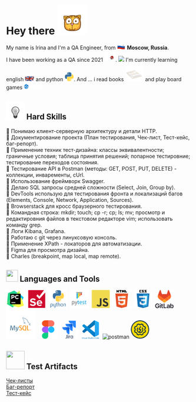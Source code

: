 <h1> Hey there <img src="https://github.com/ivinnike/ivinnike/blob/main/assets/hi.gif?raw=true" width="80px" />
</h1>

<p> My name is Irina and I'm a  QA Engineer, from <img src="https://github.com/ivinnike/ivinnike/blob/main/assets/ru.gif?raw=true" width="23" /> <b>Moscow, Russia</b>. <br> I have been working as a QA since 2021 <img src="https://github.com/ivinnike/ivinnike/blob/main/assets/lady_bug.gif?raw=true" width="30"/>. <img src="https://media.giphy.com/media/Q5j9uCrHpIV6bzdNFo/giphy.gif" width="50"/> I'm currently learning english <img src="https://github.com/ivinnike/ivinnike/blob/main/assets/eng.gif?raw=true" width="25"/>  and python <img src="https://github.com/ivinnike/ivinnike/blob/main/assets/python.gif?raw=true" width="25" />.  And ... i read books <img src="https://github.com/ivinnike/ivinnike/blob/main/assets/book.gif?raw=true" width="50"/> and play board games <img src="https://github.com/ivinnike/ivinnike/blob/main/assets/cube.gif?raw=true" width="50"/></p>
 
 ## <h2><img src = "https://github.com/ivinnike/ivinnike/blob/main/assets/skills.gif?raw=true" width = 50px height=50px> Hard Skills</h2>
:small_blue_diamond: Понимаю клиент-серверную архитектуру и детали HTTP.
<br>:small_blue_diamond: Документирование проекта (План тестирования, Чек-лист, Тест-кейс, баг-репорт).
 <br>:small_blue_diamond: Применение техник тест-дизайна: классы эквивалентности; граничные условия; таблица принятия решений; попарное тестировние; тестирование переходов состояния.
<br>:small_blue_diamond: Тестирование API в Postman (методы: GET, POST, PUT, DELETE) - коллекции, инваременты, cUrl. 
<br>:small_blue_diamond: Использование фреймворк Swagger.
<br>:small_blue_diamond: Делаю SQL запросы средней сложности (Select, Join, Group by).
<br>:small_blue_diamond: DevTools использую для тестирования фронта и локализаций багов (Elements, Console, Network, Application, Sources).
<br>:small_blue_diamond: Browserstack для кросс браузерного тестирования.
<br>:small_blue_diamond: Командная строка: mkdir; touch; cp -r; cp; ls; mv; просмотр и редактировния файлов в текстовом редакторе vim; использовать команду grep.
<br>:small_blue_diamond: Логи Kibana, Grafana.
<br>:small_blue_diamond: Работаю с git через линуксовую консоль.
<br>:small_blue_diamond: Применение XPath - локаторов для автоматизации.
<br>:small_blue_diamond: Figma для просмотра дизайна.
<br>:small_blue_diamond: Charles (breakpoint, map local, map remote).


## <h2> <img src = "https://media2.giphy.com/media/QssGEmpkyEOhBCb7e1/giphy.gif?cid=ecf05e47a0n3gi1bfqntqmob8g9aid1oyj2wr3ds3mg700bl&rid=giphy.gif" width = 32px height=32px> Languages and Tools</h2>
<div>
 <img src="https://raw.githubusercontent.com/devicons/devicon/1119b9f84c0290e0f0b38982099a2bd027a48bf1/icons/pycharm/pycharm-original.svg" alt="PyCharm" width="50" height="50"/>&nbsp;
 <img src="https://raw.githubusercontent.com/devicons/devicon/1119b9f84c0290e0f0b38982099a2bd027a48bf1/icons/selenium/selenium-original.svg" alt="Selenium" width="50" height="50"/>&nbsp;
  <img src="https://raw.githubusercontent.com/devicons/devicon/1119b9f84c0290e0f0b38982099a2bd027a48bf1/icons/python/python-original-wordmark.svg" alt="Python" width="50" height="50"/>&nbsp;
  <img src="https://raw.githubusercontent.com/devicons/devicon/1119b9f84c0290e0f0b38982099a2bd027a48bf1/icons/pytest/pytest-original-wordmark.svg" alt="Pytest" width="50" height="50"/>&nbsp;
  <img src="https://raw.githubusercontent.com/devicons/devicon/1119b9f84c0290e0f0b38982099a2bd027a48bf1/icons/javascript/javascript-original.svg" alt="JavaScript" width="50" height="50"/>&nbsp;
   <img src="https://github.com/devicons/devicon/blob/master/icons/html5/html5-original-wordmark.svg" title="HTML5" alt="HTML5" width="50" height="50"/>&nbsp;
  <img src="https://github.com/devicons/devicon/blob/master/icons/css3/css3-original-wordmark.svg" title="CSS3" alt="CSS3" width="50" height="50"/>&nbsp;
   <img src="https://raw.githubusercontent.com/devicons/devicon/1119b9f84c0290e0f0b38982099a2bd027a48bf1/icons/gitlab/gitlab-original-wordmark.svg" alt="GitLab" width="50" height="50"/>&nbsp;
   <img src="https://raw.githubusercontent.com/ivinnike/ivinnike/5c273374a8951059437d8db5c27aaad00de8efba/assets/mysql.svg" alt="Mysql" width="80" height="80"/>&nbsp;
  <img src="https://raw.githubusercontent.com/devicons/devicon/1119b9f84c0290e0f0b38982099a2bd027a48bf1/icons/figma/figma-original.svg" alt="Figma" width="50" height="50"/>&nbsp;
  <img src="https://github.com/devicons/devicon/blob/master/icons/jira/jira-original-wordmark.svg" title="Java" alt="Java" width="50" height="50"/>&nbsp;
  <img src="https://raw.githubusercontent.com/devicons/devicon/1119b9f84c0290e0f0b38982099a2bd027a48bf1/icons/vscode/vscode-original-wordmark.svg" alt="VCcode" width="50" height="50"/>&nbsp;
<img src="https://camo.githubusercontent.com/93b32389bf746009ca2370de7fe06c3b5146f4c99d99df65994f9ced0ba41685/68747470733a2f2f7777772e766563746f726c6f676f2e7a6f6e652f6c6f676f732f676574706f73746d616e2f676574706f73746d616e2d69636f6e2e737667" alt="postman" width="50" height="50" data-canonical-src="https://www.vectorlogo.zone/logos/getpostman/getpostman-icon.svg" style="max-width: 100;"> 
 <img src="https://raw.githubusercontent.com/ivinnike/ivinnike/991ab4e6b8be68c8ef1f59eb86a202b2c85280a6/assets/soapui.svg" alt="SoapUI" width="50" height="50"/>&nbsp;
</div>
 

## <h2> <img src = "https://media.giphy.com/media/EiVEamyvKhVyvc7iwX/giphy.gif" width = 50px height=50px> Test Artifacts</h2>
[Чек-листы](https://miro.com/app/board/uXjVM0gJpxI=/?moveToWidget=3458764559750431930&cot=14)
<br>[Баг-репорт](https://miro.com/app/board/uXjVM0gJpxI=/?moveToWidget=3458764560227815495&cot=14)
<br>[Тест-кейс]()


